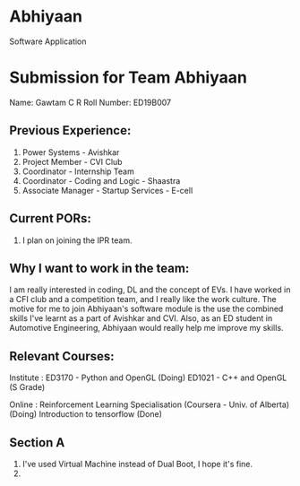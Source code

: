 # Abhiyaan
Software Application


Submission for Team Abhiyaan
============================

Name: Gawtam C R
Roll Number: ED19B007

Previous Experience: 
--------------------
1. Power Systems - Avishkar
2. Project Member - CVI Club
3. Coordinator - Internship Team
4. Coordinator - Coding and Logic - Shaastra
5. Associate Manager - Startup Services - E-cell

Current PORs:
-------------
1. I plan on joining the IPR team. 


Why I want to work in the team:
------------------------------
I am really interested in coding, DL and the concept of EVs. I have worked in a CFI club and a competition team, and I really like the work culture. The motive for me to join Abhiyaan's software module is the use the combined skills I've learnt as a part of Avishkar and CVI. Also, as an ED student in Automotive Engineering, Abhiyaan would really help me improve my skills. 

Relevant Courses:
-----------------
Institute : 
ED3170 - Python and OpenGL (Doing)
ED1021 - C++ and OpenGL (S Grade)

Online :
Reinforcement Learning Specialisation (Coursera - Univ. of Alberta) (Doing)
Introduction to tensorflow (Done)

Section A
---------

1. I've used Virtual Machine instead of Dual Boot, I hope it's fine.
2. 
